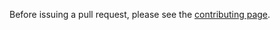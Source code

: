 Before issuing a pull request, please see the [contributing page](https://github.com/ftctechnh/ftc_app/blob/master/.github/CONTRIBUTING.md).
